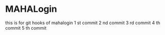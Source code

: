 # MAHALogin
this is for git hooks  of mahalogin
1 st commit
2 nd commit
3 rd commit
4 th commit 
5 th commit
